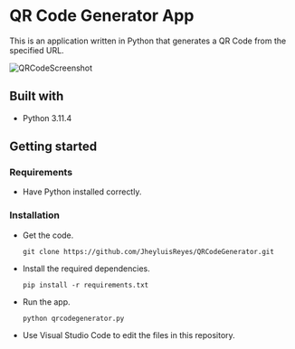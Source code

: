 # QR Code Generator App
This is an application written in Python that generates a QR Code from the specified URL.

  ![QRCodeScreenshot](https://github.com/JheyluisReyes/QRCodeGenerator/assets/141370176/27c80609-ebf9-4eb5-b337-081c466e2d13)

## Built with
- Python 3.11.4

## Getting started

### Requirements
- Have Python installed correctly.

### Installation
- Get the code.

    ```
    git clone https://github.com/JheyluisReyes/QRCodeGenerator.git
    ```

- Install the required dependencies.

    ```
    pip install -r requirements.txt
    ```

- Run the app.

    ```
    python qrcodegenerator.py
    ```

- Use Visual Studio Code to edit the files in this repository.

